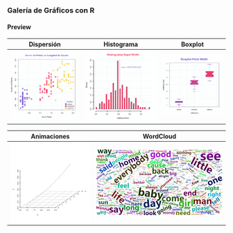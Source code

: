 ### Galería de Gráficos con R

#### Preview


| Dispersión | Histograma | Boxplot |
|--------|----------|------|
| ![scatter](Img/scatter.svg) | ![hist](Img/hist.svg) |![box](Img/boxplot.svg)|

| Animaciones | WordCloud |
|--------|----------|
| ![lorenz](Img/tiger.gif)| ![word](Img/wordcloud_beatles.png) | 


